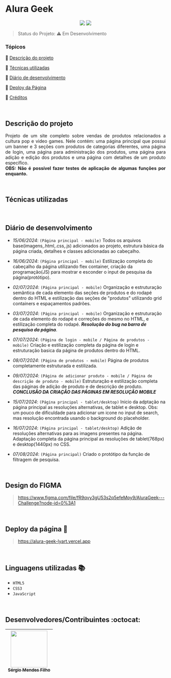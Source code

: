 <h1>Alura Geek</h1> 

<p align="center">
  <img src="http://img.shields.io/static/v1?label=VSCode&message=1.75.0&color=blue&style=for-the-badge"/>
  <img src="http://img.shields.io/static/v1?label=STATUS&message=EM%20DESENVOLVIMENTO&color=RED&style=for-the-badge"/>
</p>

> Status do Projeto: :warning: Em Desenvolvimento

### Tópicos 

:small_blue_diamond: [Descrição do projeto](#descrição-do-projeto)

:small_blue_diamond: [Técnicas utilizadas](#técnicas-utilizadas)

:small_blue_diamond: [Diário de desenvolvimento](#diário-de-desenvolvimento)

:small_blue_diamond: [Deploy da Página](#deploy-da-página-dash)

:small_blue_diamond: [Créditos](#design-do-figma)

<br>

## Descrição do projeto 

<p align="justify">
Projeto de um site completo sobre vendas de produtos relacionados a cultura pop e video games. Nele contém: uma página principal que possui um banner e 3 seções com produtos de categorias diferentes, uma página de login, uma página para administração dos produtos, uma página para adição e edição dos produtos e uma página com detalhes de um produto específico. <br>
<strong>OBS: Não é possível fazer testes de aplicação de algumas funções por enquanto.</strong>
</p>

<br>

## Técnicas utilizadas

<br>

## Diário de desenvolvimento

 * <i>15/06/2024</i>: `(Página principal - mobile)` Todos os arquivos base(imagens,.html,.css,.js) adicionados ao projeto, estrutura básica da página criada, detalhes e classes adicionadas ao cabeçalho.
  
  * <i>16/06/2024</i>: `(Página principal - mobile)` Estilização completa do cabeçalho da página utilizando flex container, criação da programação(JS) para mostrar e esconder o input de pesquisa da página(protótipo).

  * <i>02/07/2024</i>: `(Página principal - mobile)` Organização e estruturação semântica de cada elemento das seções de produtos e do rodapé dentro do HTML e estilização das seções de "produtos" utilizando grid containers e espaçamentos padrões.

  * <i>03/07/2024</i>: `(Página principal - mobile)` Organização e estruturação de cada elemento do rodapé e correções do mesmo no HTML, e estilização completa do rodapé. ***Resolução do bug na barra de pesquisa da página***.

  * <i>07/07/2024</i>: `(Página de login - mobile / Página de produtos - mobile)` Criação e estilização completa da página de login e estruturação basica da página de produtos dentro do HTML.

  * <i>08/07/2024</i>: `(Página de produtos - mobile)` Página de produtos completamente estruturada e estilizada.
  
  * <i>09/07/2024</i>: `(Página de adicionar produto - mobile / Página de descrição de produto - mobile)` Estruturação e estilização completa das páginas de adição de produto e de descrição de produto. ***CONCLUSÃO DA CRIAÇÃO DAS PÁGINAS EM RESOLUÇÃO MOBILE***
  
  * <i>15/07/2024</i>: `(Página principal - tablet/desktop)` Inicio da adptação na página principal as resoluções alternativas, de tablet e desktop. Obs: um pouco de dificuldade para adicionar um icone no input de search, mas resolução encontrada usando o background do placeholder.
  
  * <i>16/07/2024</i>: `(Página principal - tablet/desktop)` Adição de resoluções alternativas para as imagens presentes na página. Adaptação completa da página principal as resoluções de tablet(768px) e desktop(1440px) no CSS.
  * <i>07/08/2024</i>: `(Página principal)` Criado o protótipo da função de filtragem de pesquisa.

<br>

## Design do FIGMA

>https://www.figma.com/file/fR9qvy3gU53s2q5efeMpy9/AluraGeek---Challenge?node-id=0%3A1

<br>

## Deploy da página :dash:

> https://alura-geek-lyart.vercel.app

<br>

## Linguagens utilizadas :books:

- `HTML5`
- `CSS3`
- `JavaScript`

<br>

## Desenvolvedores/Contribuintes :octocat:

| [<img src="https://avatars.githubusercontent.com/u/109549530?s=400&u=383b5445959d99d74a62089d5391bf01e851c147&v=4" width=115><br><sub>Sérgio Mendes Filho</sub>](https://github.com/Diana-ops) |
| :---: |
